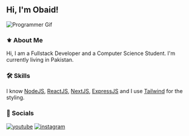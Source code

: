 
## Hi, I'm Obaid!

![Programmer Gif](https://cdn.dribbble.com/users/1292677/screenshots/6139167/media/5387dc7e035b3efe9d94516044de66a4.gif)
### ⚜ About Me

Hi, I am a Fullstack Developer and a Computer Science Student. I'm currently living in Pakistan.
### 🛠 Skills
I know [NodeJS](https://nodejs.org/en/), [ReactJS](https://reactjs.org/), [NextJS](https://nextjs.org/), [ExpressJS](https://expressjs.com/) and I use [Tailwind](https://tailwindcss.com/) for the styling.
### 🔗 Socials
[![youtube](https://img.icons8.com/color/32/youtube-play.png)](https://www.youtube.com/channel/UC0AdKjDgdWBbvCl8Ojbv3mg) [![instagram](https://img.icons8.com/color/32/instagram-new--v1.png)](https://instagram.com/dadcuy.js)
